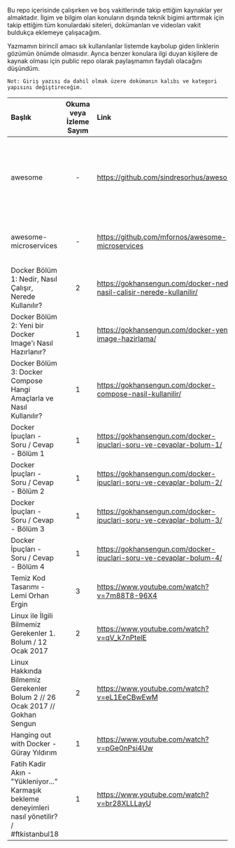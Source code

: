 Bu repo içerisinde çalışırken ve boş vakitlerinde takip ettiğim kaynaklar yer almaktadır. İlgim ve bilgim olan konuların dışında teknik bigimi arttırmak için takip ettiğim tüm konulardaki siteleri, dokümanları ve videoları vakit buldukça eklemeye çalışacağım.

Yazmamın birincil amacı sık kullanılanlar listemde kaybolup giden linklerin gözümün önümde olmasıdır. Ayrıca benzer konulara ilgi duyan kişilere de kaynak olması için public repo olarak paylaşmamın faydalı olacağını düşündüm.

    Not: Giriş yazısı da dahil olmak üzere dokümanın kalıbı ve kategori yapısını değiştireceğim. 

| Başlık | Okuma veya İzleme Sayım | Link | Açıklama |
| :--- | :---: | :--- | :--- |
| awesome   | -     | https://github.com/sindresorhus/awesome    | Programlama dilleri, frontend ve backend, kitaplar ve diğer birkaç başlık altında kaynaklar içeriyor. |
| awesome-microservices   | -     | https://github.com/mfornos/awesome-microservices    | Microservices başlığı altında bilgiler ve örnek projeler içeriyor. |
| Docker Bölüm 1: Nedir, Nasıl Çalışır, Nerede Kullanılır? | 2 | https://gokhansengun.com/docker-nedir-nasil-calisir-nerede-kullanilir/ |  |
| Docker Bölüm 2: Yeni bir Docker Image'ı Nasıl Hazırlanır? | 1 | https://gokhansengun.com/docker-yeni-image-hazirlama/ |  |
| Docker Bölüm 3: Docker Compose Hangi Amaçlarla ve Nasıl Kullanılır? | 1 | https://gokhansengun.com/docker-compose-nasil-kullanilir/ |  |
| Docker İpuçları - Soru / Cevap - Bölüm 1 | 1 | https://gokhansengun.com/docker-ipuclari-soru-ve-cevaplar-bolum-1/ |  |
| Docker İpuçları - Soru / Cevap - Bölüm 2 | 1 | https://gokhansengun.com/docker-ipuclari-soru-ve-cevaplar-bolum-2/ |  |
| Docker İpuçları - Soru / Cevap - Bölüm 3 | 1 | https://gokhansengun.com/docker-ipuclari-soru-ve-cevaplar-bolum-3/ |  |
| Docker İpuçları - Soru / Cevap - Bölüm 4 | 1 | https://gokhansengun.com/docker-ipuclari-soru-ve-cevaplar-bolum-4/ |  |
| Temiz Kod Tasarımı - Lemi Orhan Ergin | 3 | https://www.youtube.com/watch?v=7m88T8-96X4 |  |
| Linux ile İlgili Bilmemiz Gerekenler 1. Bolum / 12 Ocak 2017 | 2 | https://www.youtube.com/watch?v=qV_k7nPtelE | Temel Linux bilgisi ile beraber orta seviye bilgiler içeriyor. |
| Linux Hakkında Bilmemiz Gerekenler Bolum 2 // 26 Ocak 2017 // Gokhan Sengun | 2 | https://www.youtube.com/watch?v=eL1EeCBwEwM | Orta seviye Linux bilgileri içeriyor. |
| Hanging out with Docker - Güray Yıldırım | 1 | https://www.youtube.com/watch?v=pGe0nPsi4Uw |  |
| Fatih Kadir Akın - "Yükleniyor..." Karmaşık bekleme deneyimleri nasıl yönetilir? / #ftkistanbul18 | 1 | https://www.youtube.com/watch?v=br28XLLLayU |  |
